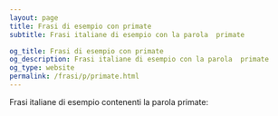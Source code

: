 ```yaml
---
layout: page
title: Frasi di esempio con primate 
subtitle: Frasi italiane di esempio con la parola  primate

og_title: Frasi di esempio con primate 
og_description: Frasi italiane di esempio con la parola  primate
og_type: website
permalink: /frasi/p/primate.html
---
```


Frasi italiane di esempio contenenti la parola primate:



